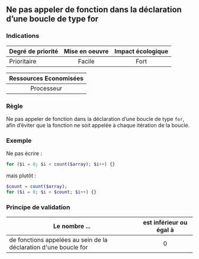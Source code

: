 ## Ne pas appeler de fonction dans la déclaration d’une boucle de type for
### Indications
| Degré de priorité |      Mise en oeuvre       |  Impact écologique    | 
|-------------------|:-------------------------:|:---------------------:|
|  Prioritaire      |  Facile                   |    Fort               | 


|Ressources Economisées                                      |
|:----------------------------------------------------------:|
|  Processeur  |

### Règle
Ne pas appeler de fonction dans la déclaration d’une boucle de type `for`, afin d’éviter que la fonction ne soit appelée à chaque itération de la boucle.

### Exemple
Ne pas écrire :
```php
for ($i = 0; $i < count($array); $i++) {}
```
mais plutôt :
```php
$count = count($array);
for ($i = 0; $i < $count; $i++) {}
```

### Principe de validation

| Le nombre ...     | est inférieur ou égal à   |  
|-------------------|:-------------------------:|
| de fonctions appelées au sein de la déclaration d'une boucle for  | 0  |
